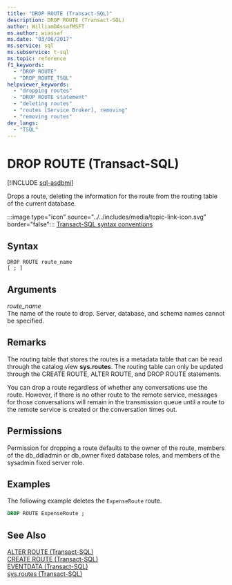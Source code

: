 ```yaml
---
title: "DROP ROUTE (Transact-SQL)"
description: DROP ROUTE (Transact-SQL)
author: WilliamDAssafMSFT
ms.author: wiassaf
ms.date: "03/06/2017"
ms.service: sql
ms.subservice: t-sql
ms.topic: reference
f1_keywords:
  - "DROP ROUTE"
  - "DROP_ROUTE_TSQL"
helpviewer_keywords:
  - "dropping routes"
  - "DROP ROUTE statement"
  - "deleting routes"
  - "routes [Service Broker], removing"
  - "removing routes"
dev_langs:
  - "TSQL"
---
```

# DROP ROUTE (Transact-SQL)
[!INCLUDE [sql-asdbmi](../../includes/applies-to-version/sql-asdbmi.md)]

  Drops a route, deleting the information for the route from the routing table of the current database.  
  
 :::image type="icon" source="../../includes/media/topic-link-icon.svg" border="false"::: [Transact-SQL syntax conventions](../../t-sql/language-elements/transact-sql-syntax-conventions-transact-sql.md)  
  
## Syntax  
  
```syntaxsql
DROP ROUTE route_name  
[ ; ]  
```  
  
## Arguments
 *route_name*  
 The name of the route to drop. Server, database, and schema names cannot be specified.  
  
## Remarks  
 The routing table that stores the routes is a metadata table that can be read through the catalog view **sys.routes**. The routing table can only be updated through the CREATE ROUTE, ALTER ROUTE, and DROP ROUTE statements.  
  
 You can drop a route regardless of whether any conversations use the route. However, if there is no other route to the remote service, messages for those conversations will remain in the transmission queue until a route to the remote service is created or the conversation times out.  
  
## Permissions  
 Permission for dropping a route defaults to the owner of the route, members of the db_ddladmin or db_owner fixed database roles, and members of the sysadmin fixed server role.  
  
## Examples  
 The following example deletes the `ExpenseRoute` route.  
  
```sql  
DROP ROUTE ExpenseRoute ;  
```  
  
## See Also  
 [ALTER ROUTE &#40;Transact-SQL&#41;](../../t-sql/statements/alter-route-transact-sql.md)   
 [CREATE ROUTE &#40;Transact-SQL&#41;](../../t-sql/statements/create-route-transact-sql.md)   
 [EVENTDATA &#40;Transact-SQL&#41;](../../t-sql/functions/eventdata-transact-sql.md)   
 [sys.routes &#40;Transact-SQL&#41;](../../relational-databases/system-catalog-views/sys-routes-transact-sql.md)  
  
  
